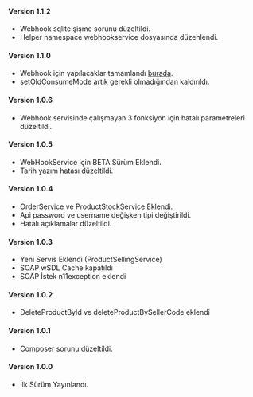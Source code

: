 #### Version 1.1.2
* Webhook sqlite şişme sorunu düzeltildi.
* Helper namespace webhookservice dosyasında düzenlendi.

#### Version 1.1.0
* Webhook için yapılacaklar tamamlandı [burada](https://github.com/ismail0234/n11-php-api/issues/1).
* setOldConsumeMode artık gerekli olmadığından kaldırıldı.

#### Version 1.0.6
* Webhook servisinde çalışmayan 3 fonksiyon için hatalı parametreleri düzeltildi.

#### Version 1.0.5
* WebHookService için BETA Sürüm Eklendi.
* Tarih yazım hatası düzeltildi.

#### Version 1.0.4
* OrderService ve ProductStockService Eklendi.
* Api password ve username değişken tipi değiştirildi.
* Hatalı açıklamalar düzeltildi.

#### Version 1.0.3
* Yeni Servis Eklendi (ProductSellingService)
* SOAP wSDL Cache kapatıldı
* SOAP İstek n11exception eklendi

#### Version 1.0.2
* DeleteProductById ve deleteProductBySellerCode eklendi

#### Version 1.0.1
* Composer sorunu düzeltildi.

#### Version 1.0.0
* İlk Sürüm Yayınlandı.

